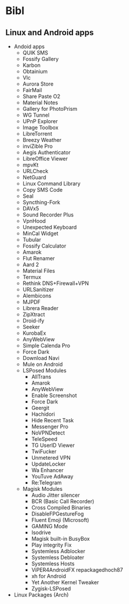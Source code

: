 # Bibl
## Linux and Android apps
+ Andoid apps
  * QUIK SMS
  * Fossify Gallery
  * Karbon
  * Obtainium
  * Vlc
  * Aurora Store
  * FairMail
  * Share Paste O2
  * Material Notes
  * Gallery for PhotoPrism
  * WG Tunnel
  * UPnP Explorer
  * Image Toolbox
  * LibreTorrent
  * Breezy Weather
  * inviZible Pro
  * Aegis Authenticator
  * LibreOffice Viewer
  * mpvKt
  * URLCheck
  * NetGuard
  * Linux Command Library
  * Copy SMS Code
  * Seal
  * Syncthing-Fork
  * DAVx5
  * Sound Recorder Plus
  * VpnHood
  * Unexpected Keyboard
  * MinCal Widget
  * Tubular
  * Fossify Calculator
  * Amarok
  * Flut Renamer
  * Aard 2
  * Material Files
  * Termux
  * Rethink DNS+Firewall+VPN
  * URLSanitizer
  * Alembicons
  * MJPDF
  * Librera Reader
  * ZipXtract
  * Droid-ify
  * Seeker
  * KurobaEx
  * AnyWebView
  * Simple Calenda Pro
  * Force Dark
  * Download Navi
  * Mule on Android
  * LSPosed Modules
    * AllTrans
    * Amarok
    * AnyWebView
    * Enable Screenshot
    * Force Dark
    * Geergit
    * Hachidori
    * Hide Recent Task
    * Messenger Pro
    * NoVPNDetect
    * TeleSpeed
    * TG UserID Viewer
    * TwiFucker
    * Unmetered VPN
    * UpdateLocker
    * Wa Enhancer
    * YouTuve AdAway
    * Re:Telegram
  * Magisk Modules
    * Audio Jitter silencer
    * BCR (Basic Call Recorder)
    * Cross Compiled Binaries
    * DisableFPGestureFog
    * Fluent Emoji (Microsoft)
    * GAMING Mode
    * Isodrive
    * Magisk built-in BusyBox
    * Play integrity Fix
    * Systemless Adblocker
    * Systemless Debloater
    * Systemless Hosts
    * ViPER4AndroidFX repackagedhoch87
    * xh for Android
    * Yet Another Kernel Tweaker
    * Zygisk-LSPosed
+ Linux Packages (Arch)
